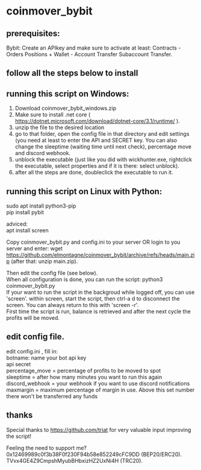 # coinmover_bybit

## prerequisites:  
Bybit: Create an APIkey and make sure to activate at least: Contracts - Orders Positions  + Wallet - Account Transfer Subaccount Transfer.   

## follow all the steps below to install

## running this script on Windows:   
1. Download coinmover_bybit_windows.zip
2. Make sure to install .net core ( https://dotnet.microsoft.com/download/dotnet-core/3.1/runtime/ ).   
3. unzip the file to the desired location   
4. go to that folder, open the config file in that directory and edit settings (you need at least to enter the API and SECRET key. You can also change the sleeptime (waiting time until next check), percentage move and discord webhook.  
5. unblock the executable (just like you did with wickhunter.exe, rightclick the executable, select properties and if it is there: select unblock).  
6. after all the steps are done, doubleclick the executable to run it.   


## running this script on Linux with Python:   
sudo apt install python3-pip  
pip install pybit  

adviced:  
apt install screen   

Copy coinmover_bybit.py and config.ini to your server OR login to you server and enter: wget https://github.com/elmontagne/coinmover_bybit/archive/refs/heads/main.zip   (after that: unzip main.zip).     

Then edit the config file (see below).  
When all configuration is done, you can run the script: python3 coinmover_bybit.py  
If your want to run the script in the backgroud while logged off, you can use 'screen'. within screen, start the script, then ctrl-a d to disconnect the screen. You can always return to this with 'screen -r'.  
First time the script is run, balance is retrieved and after the next cycle the profits will be moved.


## edit config file.  
edit config.ini , fill in:  
botname: name your bot
api key  
api secret  
percentage_move = percentage of profits to be moved to spot  
sleeptime = after how many minutes you want to run this again  
discord_webhook = your webhook if you want to use discord notifications   
maxmargin = maximum percentage of margin in use. Above this set number there won't be transferred any funds

## thanks
Special thanks to https://github.com/triat for very valuable input improving the script!

Feeling the need to support me?    
0x12469989c0f3b38F0f230F94b58e852249cFC9DD (BEP20/ERC20).   
TVvx4GE4Z9CmpshMyubBHbxizHZ2UxNi4H (TRC20).    

